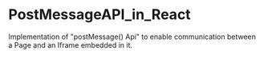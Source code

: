 # PostMessageAPI_in_React
Implementation of "postMessage() Api" to enable communication between a Page and an Iframe embedded in it.
